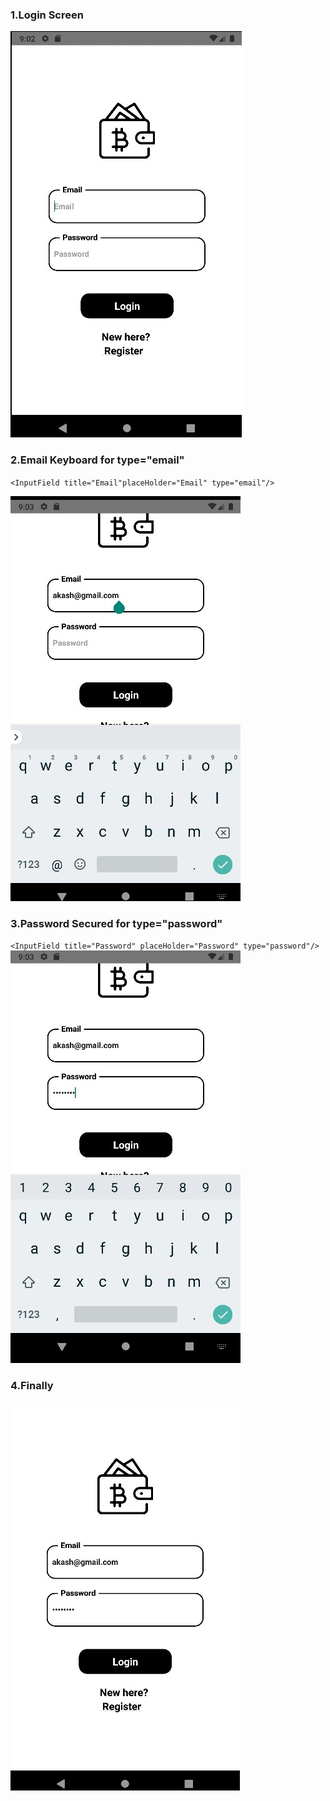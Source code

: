 ### 1.Login Screen
![alt text](./assets/readme/s1.jpg)

### 2.Email Keyboard for type="email"
`<InputField title="Email"placeHolder="Email" type="email"/>`

![alt text](./assets/readme/s2.jpg)

### 3.Password Secured for type="password"
`<InputField title="Password" placeHolder="Password" type="password"/>`
![alt text](./assets/readme/s3.jpg)

### 4.Finally
![alt text](./assets/readme/s4.jpg)
